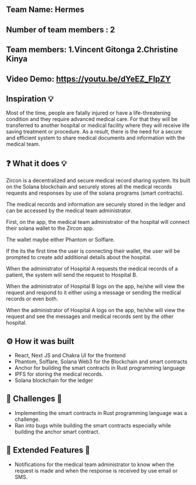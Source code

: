 ## Team Name: Hermes
## Number of team members : 2
## Team members: 1.Vincent Gitonga 2.Christine Kinya
## Video Demo: https://youtu.be/dYeEZ_FIpZY


## Inspiration 💡

Most of the time, people are fatally injured or have a life-threatening condition and they require advanced medical care.
For that they will be transferred to another hospital or medical facility where they will receive life saving treatment or procedure.
As a result, there is the need for a secure and efficient system to share medical documents and information with the medical team.

## ❓ What it does 💡
Zircon is a decentralized and secure medical record sharing system. Its built on the Solana blockchain and securely stores all the medical records requests and responses by use of the solana programs (smart contracts).

The medical records and information are securely stored in the ledger and can be accessed by the medical team administrator.

First, on the app, the medical team administrator of the hospital will connect their solana wallet to the Zircon app.

The wallet maybe either Phantom or Solflare.

If the its the first time the user is connecting their wallet, the user will be prompted to create add additional details about the hospital.

When the administrator of Hospital A requests the medical records of a patient, the system will send the request to Hospital B.

When the administrator of Hospital B logs on the app, he/she will view the request and respond to it either using a message or sending the medical records or even both.

When the administrator of Hospital A logs on the app, he/she will view the request and see the messages and medical records sent by the other hospital.

## ⚙ How it was built
- React, Next JS and Chakra UI for the frontend
- Phantom, Solflare, Solana Web3 for the Blockchain and smart contracts
- Anchor for building the smart contracts in Rust programming language
- IPFS for storing the medical records.
- Solana blockchain for the ledger

## 🚧 Challenges 🚧
- Implementing the smart contracts in Rust programming language was a challenge.
- Ran into bugs while building the smart contracts especially while building the anchor smart contract.


## 🚀 Extended Features 🚀
- Notifications for the medical team administrator to know when the request is made and when the response is received by use email or SMS.
